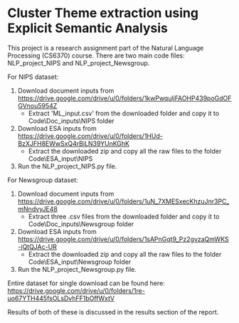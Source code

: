 # Cluster Theme extraction using Explicit Semantic Analysis
This project is a research assignment part of the Natural Language Processing (CS6370) course.
There are two main code files: NLP_project_NIPS and NLP_project_Newsgroup. 

For NIPS dataset:
1. Download document inputs from https://drive.google.com/drive/u/0/folders/1kwPwquljFAOHP439poGdOFGVnou5954Z
	* Extract 'ML_input.csv' from the downloaded folder and copy it to Code\Doc_inputs\NIPS folder
2. Download ESA inputs from https://drive.google.com/drive/u/0/folders/1HUd-BzXJFH8EWwSxQ4rBiLN39YUnKGhK
	* Extract the downloaded zip and copy all the raw files to the folder Code\ESA_input\NIPS
3. Run the NLP_project_NIPS.py file.
	
For Newsgroup dataset:
1. Download document inputs from https://drive.google.com/drive/u/0/folders/1uN_7XMESxecKhzuJnr3PC_mNndvyJE48
	* Extract three .csv files from the downloaded folder and copy it to Code\Doc_inputs\Newsgroup folder
2. Download ESA inputs from https://drive.google.com/drive/u/0/folders/1sAPnGqt9_Pz2gvzaQmWKS-jQtQJAc-UR
	* Extract the downloaded zip and copy all the raw files to the folder Code\ESA_input\Newsgroup folder
3. Run the NLP_project_Newsgroup.py file.	

Entire dataset for single download can be found here: https://drive.google.com/drive/u/0/folders/1re-uo67YTH445fsOLsDvhFF1bOffWxtV	
		
Results of both of these is discussed in the results section of the report.
 
